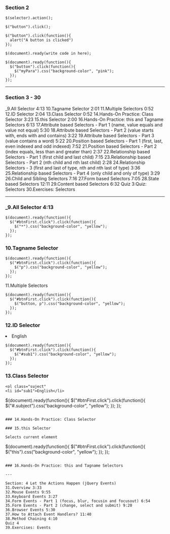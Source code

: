 ### Section 2
```
$(selector).action();

$("button").click();

$("button").click(function(){
  alert("A button is clicked")
});

$(document).ready(write code in here);

$(document).ready(function(){
  $("button").click(function(){
    $("myPara").css("background-color", "pink");
  });
});
```

---

### Section 3 - 30

_9.All Selector 4:13
10.Tagname Selector 2:01
11.Multiple Selectors 0:52
12.ID Selector 2:04
13.Class Selector 0:52
14.Hands-On Practice: Class Selector 3:23
15.this Selector 2:00
16.Hands-On Practice: this and Tagname Selectors 6:13
17.Attribute based Selectors - Part 1 (name, value equals and value not equal) 5:30
18.Attribute based Selectors - Part 2 (value starts with, ends with and contains) 3:22
19.Attribute based Selectors - Part 3 (value contains a word) 5:22
20.Position based Selectors - Part 1 (first, last, even indexed and odd indexed) 7:52
21.Position based Selectors - Part 2 (index equals, less than and greater than) 2:37
22.Relationship based Selectors - Part 1 (first child and last child) 7:15
23.Relationship based Selectors - Part 2 (nth child and nth last child) 2:28
24.Relationship Selectors - 3 (first and last of type, nth and nth last of type) 3:36
25.Relationship based Selectors - Part 4 (only child and only of type) 3:29
26.Child and Sibling Selectors 7:16
27.Form based Selectors 7:05
28.State based Selectors 12:11
29.Content based Selectors 6:32
Quiz 3:Quiz: Selectors
30.Exercises: Selectors

---

### _9.All Selector 4:13

```
$(document).ready(function(){
  $("#btnFirst.click").click(function(){
    $("*").css("background-color", "yellow");
  });
});
```

### 10.Tagname Selector

```
$(document).ready(function(){
  $("#btnFirst.click").click(function(){
    $("p").css("background-color", "yellow");
  });
});
```

11.Multiple Selectors

```
$(document).ready(function(){
  $("#btnFirst.click").click(function(){
    $("button, p").css("background-color", "yellow");
  });
});
```

### 12.ID Selector

<li id="sub1">English</li>

```
$(document).ready(function(){
  $("#btnFirst.click").click(function(){
    $("#sub1").css("background-color", "yellow");
  });
});
```

### 13.Class Selector
```
<ol class="suject"
<li id="sub1">English</li>

```
$(document).ready(function(){
  $("#btnFirst.click").click(function(){
    $("#.subject").css("background-color", "yellow");
  });
});
```

### 14.Hands-On Practice: Class Selector

### 15.this Selector

Selects current element

```
$(document).ready(function(){
  $("#btnFirst.click").click(function(){
    $("this").css("background-color", "yellow");
  });
});
```

### 16.Hands-On Practice: this and Tagname Selectors

---

Section: 4 Let the Actions Happen (jQuery Events)
31.Overview 3:33
32.Mouse Events 9:55
33.Keyboard Events 3:27
34.Form Events - Part 1 (focus, blur, focusin and focusout) 6:54
35.Form Events - Part 2 (change, select and submit) 9:20
36.Browser Events 5:30
37.How to Attach Event Handlers? 11:40
38.Method Chaining 4:10
Quiz 4
39.Exercises: Events
